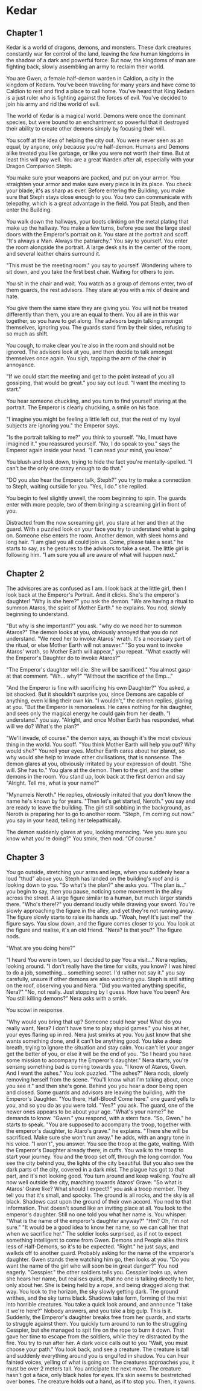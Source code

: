 # Kedar

## Chapter 1

Kedar is a world of dragons, demons, and monsters. These dark creatures constantly war for control of the land, leaving the few human kingdoms in the shadow of a dark and powerful force. But now, the kingdoms of man are fighting back, slowly assembling an army to reclaim their world.

You are Gwen, a female half-demon warden in Caldion, a city in the kingdom of Kedarn. You've been traveling for many years and have come to Caldion to rest and find a place to call home. You've heard that King Kedarn is a just ruler who is fighting against the forces of evil. You've decided to join his army and rid the world of evil.

The world of Kedar is a magical world. Demons were once the dominant species, but were bound to an enchantment so powerful that it destroyed their ability to create other demons simply by focusing their will.

You scoff at the idea of helping the city out. You were never seen as an equal, by anyone, only because you're half-demon. Humans and Demons alike treated you like garbage, or like you were not worth their time. But at least this will pay well. You are a great Warden after all, especially with your Dragon Companion Steph.

You make sure your weapons are packed, and put on your armor. You straighten your armor and make sure every piece is in its place. You check your blade, it's as sharp as ever.
Before entering the Building, you make sure that Steph stays close enough to you. You two can communicate with telepathy, which is a great advantage in the field. You pat Steph, and then enter the Building.

You walk down the hallways, your boots clinking on the metal plating that make up the hallway. You make a few turns, before you see the large steel doors with the Emperor's portrait on it.
You stare at the portrait and scoff. "It's always a Man. Always the patriarchy." You say to yourself.
You enter the room alongside the portrait. A large desk sits in the center of the room, and several leather chairs surround it.

"This must be the meeting room." you say to yourself. Wondering where to sit down, and you take the first best chair. Waiting for others to join.

You sit in the chair and wait. You watch as a group of demons enter, two of them guards, the rest advisors. They stare at you with a mix of desire and hate.

You give them the same stare they are giving you. You will not be treated differently than them, you are an equal to them. You all are in this war together, so you have to get along.
The advisors begin talking amongst themselves, ignoring you. The guards stand firm by their sides, refusing to so much as shift.

You cough, to make clear you're also in the room and should not be ignored. The advisors look at you, and then decide to talk amongst themselves once again. You sigh, tapping the arm of the chair in annoyance.

"If we could start the meeting and get to the point instead of you all gossiping, that would be great." you say out loud. "I want the meeting to start."

You hear someone chuckling, and you turn to find yourself staring at the portrait. The Emperor is clearly chuckling, a smile on his face.

"I imagine you might be feeling a little left out, that the rest of my loyal subjects are ignoring you." the Emperor says.

"Is the portrait talking to me?" you think to yourself. "No, I must have imagined it." you reassured yourself. "No, I do speak to you." says the Emperor again inside your head. "I can read your mind, you know."

You blush and look down, trying to hide the fact you're mentally-spelled.
"I can't be the only one crazy enough to do that."

"DO you also hear the Emperor talk, Steph?" you try to make a connection to Steph, waiting outside for you. "Yes, I do." she replied.

You begin to feel slightly unwell, the room beginning to spin. The guards enter with more people, two of them bringing a screaming girl in front of you.

Distracted from the now screaming girl, you stare at her and then at the guard. With a puzzled look on your face you try to understand what is going on. Someone else enters the room. Another demon, with sleek horns and long hair. "I am glad you all could join us. Come, please take a seat." he starts to say, as he gestures to the advisors to take a seat. The little girl is following him. "I am sure you all are aware of what will happen next."

## Chapter 2

The advisores are as confused as I am. I look back at the little girl, then I look back at the Emperor's Portrait. And it clicks. She's the emperor's daughter! "Why is she here?" you ask the demon.
"We are having a ritual to summon Ataros, the spirit of Mother Earth." he explains.
You nod, slowly beginning to understand.

"But why is she important?" you ask. "why do we need her to summon Ataros?"
The demon looks at you, obviously annoyed that you do not understand. "We need her to invoke Ataros' wrath. It's a necessary part of the ritual, or else Mother Earth will not answer."
"So you want to invoke Ataros' wrath, so Mother Earth will appear," you repeat. "What exactly will the Emperor's Daughter do to invoke Ataros?"

"The Emperor's daughter will die. She will be sacrificed."
You almost gasp at that comment. "Wh... why?"
"Without the sacrifice of the Emp..."

"And the Emperor is fine with sacrificing his own Daughter?" You asked, a bit shocked. But it shouldn't surprise you, since Demons are capable of anything, even killing their own kin.
"I wouldn't," the demon replies, glaring at you. "But the Emperor is remorseless. He cares nothing for his daughter, and sees only the magical energy he could gain from her death.
"I understand." you say. "Alright, and once Mother Earth has responded, what will we do? What's the plan?"

"We'll invade, of course." the demon says, as though it's the most obvious thing in the world.
You scoff. "You think Mother Earth will help you out? Why would she?" You roll your eyes. Mother Earth cares about her planet, so why would she help to invade other civilisations, that is nonsense.
The demon glares at you, obviously irritated by your expression of doubt. "She will. She has to."
You glare at the demon. Then to the girl, and the other demons in the room. You stand up, look back at the first demon and say "Alright. Tell me, what is your name?"

"Mynameis Neroth." He replies, obviously irritated that you don't know the name he's known by for years.
"Then let's get started, Neroth." you say and are ready to leave the building. The girl still sobbing in the background, as Neroth is preparing her to go to another room. "Steph, I'm coming out now." you say in your head, telling her telepathically.

The demon suddenly glares at you, looking menacing. "Are you sure you know what you're doing?"
You smirk, then nod. "Of course."

## Chapter 3

You go outside, stretching your arms and legs, when you suddenly hear a loud "thud" above you. Steph has landed on the building's roof and is looking down to you. "So what's the plan?" she asks you.
"The plan is..." you begin to say, then you pause, noticing some movement in the alley across the street. A large figure similar to a human, but much larger stands there.
"Who's there!?" you demand loudly while drawing your sword. You're slowly approaching the figure in the alley, and yet they're not running away.
The figure slowly starts to raise its hands up. "Woah, hey! It's just me!" the figure says. You slow down, and the figure comes closer to you.
You look at the figure and realise, it's an old friend. "Nera? Is that you?"
The figure nods.

"What are you doing here?"

"I heard You were in town, so I decided to pay You a visit..." Nera replies, looking around.
"I don't really have the time for visits, you know? I was hired to do a job, something... something secret. I'd rather not say it." you say carefully, unsure if other demons are also watching you. Steph is still sitting on the roof, observing you and Nera. "Did you wanted anything specific, Nera?"
"No, not really. Just stopping by I guess. How have You been? Are You still killing demons?" Nera asks with a smirk.

You scowl in response.

"Why would you bring that up? Someone could hear you! What do you really want, Nera? I don't have time to play stupid games." you hiss at her, your eyes flaring up in red. Nera just smirks at you. You just know that she wants something done, and it can't be anything good.
You take a deep breath, trying to ignore the situation and stay calm. You can't let your anger get the better of you, or else it will be the end of you.
"So I heard you have some mission to accompany the Emperor's daughter." Nera starts, you're sensing something bad is coming towards you. "I know of Ataros, Gwen. And I want the ashes." You look puzzled. "The ashes?" Nera nods, slowly removing herself from the scene. "You'll know what I'm talking about, once you see it." and then she's gone.
Behind you you hear a door being open and closed. Some guards and advisors are leaving the building, with the Emperor's Daughter. "You there, Half-Blood! Come here." one guard yells to you, and so you do as you were told. "Yes?" you ask.
The guard, one of the newer ones appears to be about your age. "What's your name?" he demands to know.
"Gwen." you respond, with a stern face.
"So, Gwen." he starts to speak. "You are supposed to accompany the troop, together with the emperor's daughter, to Ataro's grave." he explains. "There she will be sacrificed. Make sure she won't run away." he adds, with an angry tone in his voice. "I won't", you answer. You see the troop at the gate, waiting. With the Emperor's Daughter already there, in cuffs. You walk to the troop to start your journey.
You and the troop set off, through the long corridor. You see the city behind you, the lights of the city beautiful.
But you also see the dark parts of the city, covered in a dark mist. The plague has got to that part, and it's not looking good. You turn around and keep walking. You're all now well outside the city, marching towards Ataros' Grave.
"So what is Ataros' Grave like? What should I expect?" you ask a troop member. They tell you that it's small, and spooky. The ground is all rocks, and the sky is all black. Shadows cast upon the ground of their own accord.
You nod to that information. That doesn't sound like an inviting place at all. You look to the emperor's daughter. Still no one told you what her name is. You whisper: "What is the name of the emperor's daughter anyway?"
"Hm? Oh, I'm not sure."
"It would be a good idea to know her name, so we can call her that when we sacrifice her."
The soldier looks surprised, as if not to expect something intelligent to come from Gwen. Demons and People alike think less of Half-Demons, so it's to be expected. "Right." he just says, and walkds off to another guard. Probably asking for the name of the emperor's daughter.
Gwen stands there watching him go, then looks at you. "Do you want the name of the girl who will soon be in great danger?"
You nod eagerly.
"Cesspier." the other soldiers tells you. Cesspier looks up, when she hears her name, but realises quick, that no one is talking directly to her, only about her. She is being held by a rope, and being dragged along that way. You look to the horizon, the sky slowly getting dark.
The ground writhes, and the sky turns black. Shadows take form, forming of the mist into horrible creatures.
You take a quick look around, and announce "I take it we're here?" Nobody answers, and you take a big gulp. This is it.
Suddenly, the Emperor's daughter breaks free from her guards, and starts to struggle against them.
You quickly turn around to run to the struggling Cesspier, but she managed to spit fire on the rope to burn it down. That gave her time to escape from the soldiers, while they're distracted by the fire. You try to run after her.
A dark voice calls out to you "Wait, you must choose your path."
You look back, and see a creature.
The creature is tall and suddenly everything around you is engulfed in shadow. You can hear fainted voices, yelling of what is going on. The creatures approaches you, it must be over 2 meters tall. You anticipate the next move. The creature hasn't got a face, only black holes for eyes. It's skin seems to bestretched over bones. The creature holds out a hand, as if to stop you. Then, it yawns.
